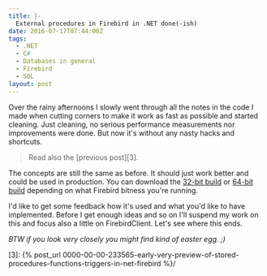 ```yaml
---
title: |-
  External procedures in Firebird in .NET done(-ish)
date: 2016-07-17T07:44:00Z
tags:
  - .NET
  - C#
  - Databases in general
  - Firebird
  - SQL
layout: post
---
```

Over the rainy afternoons I slowly went through all the notes in the code I made when cutting corners to make it work as fast as possible and started cleaning. Just cleaning, no serious performance measurements nor improvements were done. But now it's without any nasty hacks and shortcuts.

<!-- excerpt -->

> Read also the [previous post][3].

The concepts are still the same as before. It should just work better and could be used in production. You can download the [32-bit build][1] or [64-bit build][2] depending on what Firebird bitness you're running.

I'd like to get some feedback how it's used and what you'd like to have implemented. Before I get enough ideas and so on I'll suspend my work on this and focus also a little on FirebirdClient. Let's see where this ends.

_BTW if you look very closely you might find kind of easter egg. ;)_   

[1]: /i/233566/FbNetExternalEngine32.7z
[2]: /i/233566/FbNetExternalEngine64.7z
[3]: {% post_url 0000-00-00-233565-early-very-preview-of-stored-procedures-functions-triggers-in-net-firebird %}/